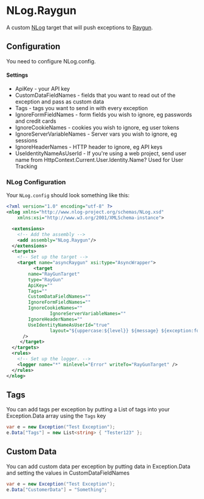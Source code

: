 NLog.Raygun
===========

A custom [NLog] target that will push exceptions to [Raygun].

[NLog]: http://nlog-project.org/
[Raygun]: http://raygun.io/

## Configuration

You need to configure NLog.config.

#### Settings

* ApiKey - your API key
* CustomDataFieldNames - fields that you want to read out of the exception and pass as custom data
* Tags - tags you want to send in with every exception
* IgnoreFormFieldNames - form fields you wish to ignore, eg passwords and credit cards
* IgnoreCookieNames - cookies you wish to ignore, eg user tokens
* IgnoreServerVariableNames - Server vars you wish to ignore, eg sessions
* IgnoreHeaderNames - HTTP header to ignore, eg API keys
* UseIdentityNameAsUserId - If you're using a web project, send user name from HttpContext.Current.User.Identity.Name? Used for User Tracking

### NLog Configuration

Your `NLog.config` should look something like this:

```xml
<?xml version="1.0" encoding="utf-8" ?>
<nlog xmlns="http://www.nlog-project.org/schemas/NLog.xsd"
    xmlns:xsi="http://www.w3.org/2001/XMLSchema-instance">

  <extensions>
    <!-- Add the assembly -->
    <add assembly="NLog.Raygun"/>
  </extensions>
  <targets>
    <!-- Set up the target -->
    <target name="asyncRaygun" xsi:type="AsyncWrapper">
		  <target 
        name="RayGunTarget" 
        type="RayGun" 
        ApiKey="" 
        Tags=""
        CustomDataFieldNames="" 
        IgnoreFormFieldNames="" 
        IgnoreCookieNames=""
				IgnoreServerVariableNames="" 
        IgnoreHeaderNames=""
        UseIdentityNameAsUserId="true"
				layout="${uppercase:${level}} ${message} ${exception:format=ToString,StackTrace}${newline}"
      />
	 </target>
  </targets>
  <rules>
    <!-- Set up the logger. -->
    <logger name="*" minlevel="Error" writeTo="RayGunTarget" />
  </rules>
</nlog>
```

## Tags

You can add tags per exception by putting a List<string> of tags into your Exception.Data array using the `Tags` key

```csharp
var e = new Exception("Test Exception");
e.Data["Tags"] = new List<string> { "Tester123" }; 
```

## Custom Data

You can add custom data per exception by putting data in Exception.Data and setting the values in CustomDataFieldNames
```csharp
var e = new Exception("Test Exception");
e.Data["CustomerData"] = "Something";
```
